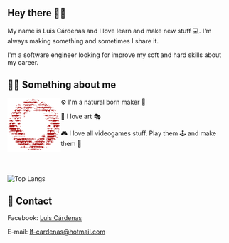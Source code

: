 ## Hey there 👋🏽
My name is Luis Cárdenas and I love learn and make new stuff 💻. I'm always making something and sometimes I share it.

I'm a software engineer looking for improve my soft and hard skills about my career.

## 👨🏽 Something about me
<p>
<img width=120 alt="hello there" align="left" src="https://github.com/luizon/Luizon/blob/master/Assets/StillAlive.gif"/>
</p>

⚙ I'm a natural born maker 🔧

🎨 I love art 🎭

🎮 I love all videogames stuff. Play them 🕹 and make them 🔨

<br>
<br>

![Top Langs](https://github-readme-stats.vercel.app/api/top-langs/?username=luizon&layout=compact)

## 💬 Contact
Facebook: [Luis Cárdenas](https://www.facebook.com/P.Luizon.CV/)

E-mail: lf-cardenas@hotmail.com
